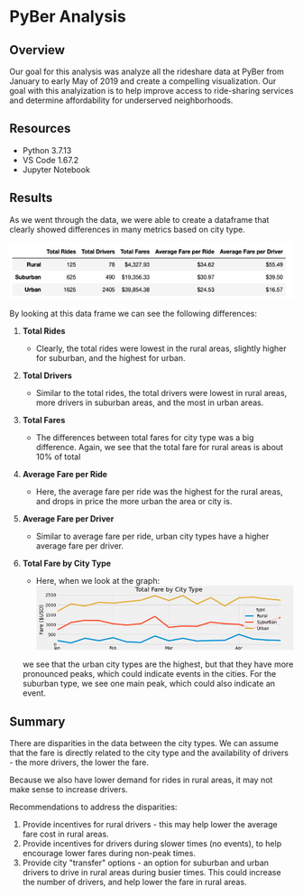 # PyBer Analysis

## Overview

Our goal for this analysis was analyze all the rideshare data at PyBer from January to early May of 2019 and create a compelling visualization. Our goal with this analyization is to help improve access to ride-sharing services and determine affordability for underserved neighborhoods.

## Resources
* Python 3.7.13
* VS Code 1.67.2
* Jupyter Notebook

## Results
As we went through the data, we were able to create a dataframe that clearly showed differences in many metrics based on city type. 

![Metrics by City Type](https://github.com/bessobrien/PyBer_Analysis/blob/main/Analysis/Metrics%20by%20Type.png)

By looking at this data frame we can see the following differences:

1. **Total Rides**
    * Clearly, the total rides were lowest in the rural areas, slightly higher for suburban, and the highest for urban.
2. **Total Drivers**
    * Similar to the total rides, the total drivers were lowest in rural areas, more drivers in suburban areas, and the most in urban areas.
3. **Total Fares**
    * The differences between total fares for city type was a big difference. Again, we see that the total fare for rural areas is about 10% of total 
4. **Average Fare per Ride**
    * Here, the average fare per ride was the highest for the rural areas, and drops in price the more urban the area or city is.
5. **Average Fare per Driver**
    * Similar to average fare per ride, urban city types have a higher average fare per driver.
6. **Total Fare by City Type**
      * Here, when we look at the graph:
    ![Fare by Type](https://github.com/bessobrien/PyBer_Analysis/blob/main/Analysis/PyBer_fare_summary.png)
    
    we see that the urban city types are the highest, but that they have more pronounced peaks, which could indicate events in the cities. For the suburban type, we see one main peak, which could also indicate an event.

## Summary

There are disparities in the data between the city types. We can assume that the fare is directly related to the city type and the availability of drivers - the more drivers, the lower the fare. 

Because we also have lower demand for rides in rural areas, it may not make sense to increase drivers.

Recommendations to address the disparities:

1. Provide incentives for rural drivers - this may help lower the average fare cost in rural areas.
2. Provide incentives for drivers during slower times (no events), to help encourage lower fares during non-peak times.
3. Provide city "transfer" options - an option for suburban and urban drivers to drive in rural areas during busier times. This could increase the number of drivers, and help lower the fare in rural areas.


